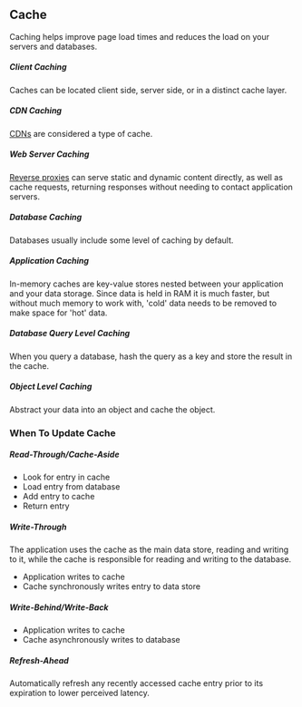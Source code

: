## Cache

Caching helps improve page load times and reduces the load on your servers and databases.

##### Client Caching

Caches can be located client side, server side, or in a distinct cache layer.

##### CDN Caching

[CDNs](cdn.md) are considered a type of cache.

##### Web Server Caching

[Reverse proxies](reverse-proxy.md) can serve static and dynamic content directly, as well as cache requests, returning responses without needing to contact application servers.

##### Database Caching

Databases usually include some level of caching by default.

##### Application Caching

In-memory caches are key-value stores nested between your application and your data storage. Since data is held in RAM it is much faster, but without much memory to work with, 'cold' data needs to be removed to make space for 'hot' data.

##### Database Query Level Caching

When you query a database, hash the query as a key and store the result in the cache.

##### Object Level Caching

Abstract your data into an object and cache the object. 

### When To Update Cache

##### Read-Through/Cache-Aside

- Look for entry in cache
- Load entry from database
- Add entry to cache
- Return entry

##### Write-Through

The application uses the cache as the main data store, reading and writing to it, while the cache is responsible for reading and writing to the database.

- Application writes to cache
- Cache synchronously writes entry to data store

##### Write-Behind/Write-Back

- Application writes to cache
- Cache asynchronously writes to database

##### Refresh-Ahead

Automatically refresh any recently accessed cache entry prior to its expiration to lower perceived latency.
